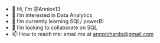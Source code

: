 - 👋 Hi, I’m @Anniex13
- 👀 I’m interested in Data Analytics 
- 🌱 I’m currently learning SQL/ powerBI
- 💞️ I’m looking to collaborate on SQL 
- 📫 How to reach me: email me at annpichardo@gmail.com

<!---
Anniex13/Anniex13 is a ✨ special ✨ repository because its `README.md` (this file) appears on your GitHub profile.
You can click the Preview link to take a look at your changes.
--->
